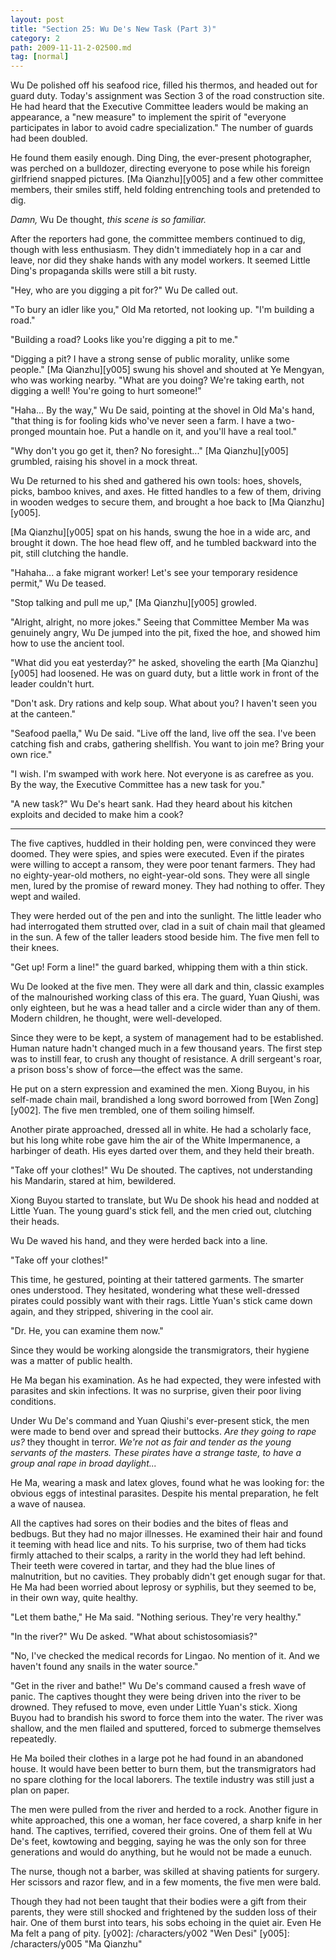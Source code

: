 ```yaml
---
layout: post
title: "Section 25: Wu De's New Task (Part 3)"
category: 2
path: 2009-11-11-2-02500.md
tag: [normal]
---
```


Wu De polished off his seafood rice, filled his thermos, and headed out for guard duty. Today's assignment was Section 3 of the road construction site. He had heard that the Executive Committee leaders would be making an appearance, a "new measure" to implement the spirit of "everyone participates in labor to avoid cadre specialization." The number of guards had been doubled.

He found them easily enough. Ding Ding, the ever-present photographer, was perched on a bulldozer, directing everyone to pose while his foreign girlfriend snapped pictures. [Ma Qianzhu][y005] and a few other committee members, their smiles stiff, held folding entrenching tools and pretended to dig.

*Damn,* Wu De thought, *this scene is so familiar.*

After the reporters had gone, the committee members continued to dig, though with less enthusiasm. They didn't immediately hop in a car and leave, nor did they shake hands with any model workers. It seemed Little Ding's propaganda skills were still a bit rusty.

"Hey, who are you digging a pit for?" Wu De called out.

"To bury an idler like you," Old Ma retorted, not looking up. "I'm building a road."

"Building a road? Looks like you're digging a pit to me."

"Digging a pit? I have a strong sense of public morality, unlike some people." [Ma Qianzhu][y005] swung his shovel and shouted at Ye Mengyan, who was working nearby. "What are you doing? We're taking earth, not digging a well! You're going to hurt someone!"

"Haha... By the way," Wu De said, pointing at the shovel in Old Ma's hand, "that thing is for fooling kids who've never seen a farm. I have a two-pronged mountain hoe. Put a handle on it, and you'll have a real tool."

"Why don't you go get it, then? No foresight..." [Ma Qianzhu][y005] grumbled, raising his shovel in a mock threat.

Wu De returned to his shed and gathered his own tools: hoes, shovels, picks, bamboo knives, and axes. He fitted handles to a few of them, driving in wooden wedges to secure them, and brought a hoe back to [Ma Qianzhu][y005].

[Ma Qianzhu][y005] spat on his hands, swung the hoe in a wide arc, and brought it down. The hoe head flew off, and he tumbled backward into the pit, still clutching the handle.

"Hahaha... a fake migrant worker! Let's see your temporary residence permit," Wu De teased.

"Stop talking and pull me up," [Ma Qianzhu][y005] growled.

"Alright, alright, no more jokes." Seeing that Committee Member Ma was genuinely angry, Wu De jumped into the pit, fixed the hoe, and showed him how to use the ancient tool.

"What did you eat yesterday?" he asked, shoveling the earth [Ma Qianzhu][y005] had loosened. He was on guard duty, but a little work in front of the leader couldn't hurt.

"Don't ask. Dry rations and kelp soup. What about you? I haven't seen you at the canteen."

"Seafood paella," Wu De said. "Live off the land, live off the sea. I've been catching fish and crabs, gathering shellfish. You want to join me? Bring your own rice."

"I wish. I'm swamped with work here. Not everyone is as carefree as you. By the way, the Executive Committee has a new task for you."

"A new task?" Wu De's heart sank. Had they heard about his kitchen exploits and decided to make him a cook?

***

The five captives, huddled in their holding pen, were convinced they were doomed. They were spies, and spies were executed. Even if the pirates were willing to accept a ransom, they were poor tenant farmers. They had no eighty-year-old mothers, no eight-year-old sons. They were all single men, lured by the promise of reward money. They had nothing to offer. They wept and wailed.

They were herded out of the pen and into the sunlight. The little leader who had interrogated them strutted over, clad in a suit of chain mail that gleamed in the sun. A few of the taller leaders stood beside him. The five men fell to their knees.

"Get up! Form a line!" the guard barked, whipping them with a thin stick.

Wu De looked at the five men. They were all dark and thin, classic examples of the malnourished working class of this era. The guard, Yuan Qiushi, was only eighteen, but he was a head taller and a circle wider than any of them. Modern children, he thought, were well-developed.

Since they were to be kept, a system of management had to be established. Human nature hadn't changed much in a few thousand years. The first step was to instill fear, to crush any thought of resistance. A drill sergeant's roar, a prison boss's show of force—the effect was the same.

He put on a stern expression and examined the men. Xiong Buyou, in his self-made chain mail, brandished a long sword borrowed from [Wen Zong][y002]. The five men trembled, one of them soiling himself.

Another pirate approached, dressed all in white. He had a scholarly face, but his long white robe gave him the air of the White Impermanence, a harbinger of death. His eyes darted over them, and they held their breath.

"Take off your clothes!" Wu De shouted. The captives, not understanding his Mandarin, stared at him, bewildered.

Xiong Buyou started to translate, but Wu De shook his head and nodded at Little Yuan. The young guard's stick fell, and the men cried out, clutching their heads.

Wu De waved his hand, and they were herded back into a line.

"Take off your clothes!"

This time, he gestured, pointing at their tattered garments. The smarter ones understood. They hesitated, wondering what these well-dressed pirates could possibly want with their rags. Little Yuan's stick came down again, and they stripped, shivering in the cool air.

"Dr. He, you can examine them now."

Since they would be working alongside the transmigrators, their hygiene was a matter of public health.

He Ma began his examination. As he had expected, they were infested with parasites and skin infections. It was no surprise, given their poor living conditions.

Under Wu De's command and Yuan Qiushi's ever-present stick, the men were made to bend over and spread their buttocks. *Are they going to rape us?* they thought in terror. *We're not as fair and tender as the young servants of the masters. These pirates have a strange taste, to have a group anal rape in broad daylight...*

He Ma, wearing a mask and latex gloves, found what he was looking for: the obvious eggs of intestinal parasites. Despite his mental preparation, he felt a wave of nausea.

All the captives had sores on their bodies and the bites of fleas and bedbugs. But they had no major illnesses. He examined their hair and found it teeming with head lice and nits. To his surprise, two of them had ticks firmly attached to their scalps, a rarity in the world they had left behind. Their teeth were covered in tartar, and they had the blue lines of malnutrition, but no cavities. They probably didn't get enough sugar for that. He Ma had been worried about leprosy or syphilis, but they seemed to be, in their own way, quite healthy.

"Let them bathe," He Ma said. "Nothing serious. They're very healthy."

"In the river?" Wu De asked. "What about schistosomiasis?"

"No, I've checked the medical records for Lingao. No mention of it. And we haven't found any snails in the water source."

"Get in the river and bathe!" Wu De's command caused a fresh wave of panic. The captives thought they were being driven into the river to be drowned. They refused to move, even under Little Yuan's stick. Xiong Buyou had to brandish his sword to force them into the water. The river was shallow, and the men flailed and sputtered, forced to submerge themselves repeatedly.

He Ma boiled their clothes in a large pot he had found in an abandoned house. It would have been better to burn them, but the transmigrators had no spare clothing for the local laborers. The textile industry was still just a plan on paper.

The men were pulled from the river and herded to a rock. Another figure in white approached, this one a woman, her face covered, a sharp knife in her hand. The captives, terrified, covered their groins. One of them fell at Wu De's feet, kowtowing and begging, saying he was the only son for three generations and would do anything, but he would not be made a eunuch.

The nurse, though not a barber, was skilled at shaving patients for surgery. Her scissors and razor flew, and in a few moments, the five men were bald.

Though they had not been taught that their bodies were a gift from their parents, they were still shocked and frightened by the sudden loss of their hair. One of them burst into tears, his sobs echoing in the quiet air. Even He Ma felt a pang of pity.
[y002]: /characters/y002 "Wen Desi"
[y005]: /characters/y005 "Ma Qianzhu"
